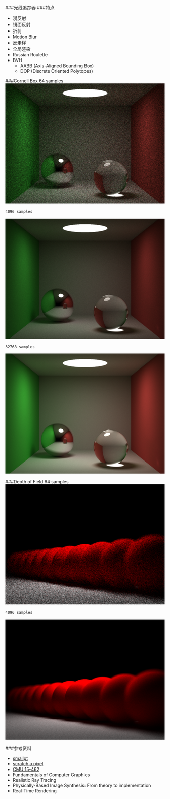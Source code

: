 ###光线追踪器
###特点
* 漫反射
* 镜面反射
* 折射
* Motion Blur
* 反走样
* 全局渲染
* Russian Roulette
* BVH
	-	AABB (Axis-Aligned Bounding Box)
	-	DOP	(Discrete Oriented Polytopes)

###Cornell Box
	64 samples
![](./image/cornell_box_64.png)

	4096 samples
![](./image/cornell_box_4096.png)

	32768 samples
![](./image/cornell_box_32768.png)


###Depth of Field
	64 samples
![](./image/depth_of_field_64.png)

	4096 samples
![](./image/depth_of_field_4096.png)

###参考资料
+ [smallpt](http://kevinbeason.com/smallpt/)
+ [scratch a pixel](http://www.scratchapixel.com/index.php)
+ [CMU 15-462](http://www.cs.cmu.edu/afs/cs/academic/class/15462-s15/www/)
+ Fundamentals of Computer Graphics
+ Realistic Ray Tracing
+ Physically-Based Image Synthesis: From theory to implementation
+ Real-Time Rendering